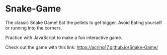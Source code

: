 # Snake-Game
The classic Snake Game! Eat the pellets to get bigger. Avoid Eating yourself or running into the corners. 


Practice with JavaScript to make a fun interactive game. 

Check out the game with this link: https://acring17.github.io/Snake-Game/
